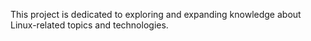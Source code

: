 This project is dedicated to exploring and expanding knowledge about Linux-related topics and technologies.

